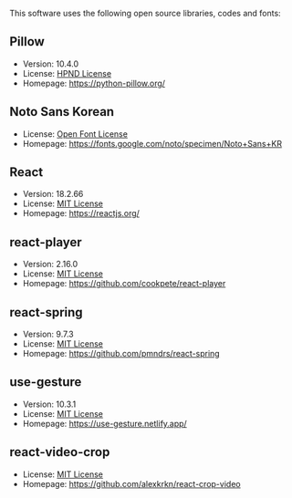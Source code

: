 This software uses the following open source libraries, codes and fonts:

## Pillow
- Version: 10.4.0
- License: [HPND License](https://github.com/python-pillow/Pillow/blob/main/LICENSE)
- Homepage: https://python-pillow.org/

## Noto Sans Korean
- License: [Open Font License](https://fonts.google.com/noto/specimen/Noto+Sans+KR/about)
- Homepage: https://fonts.google.com/noto/specimen/Noto+Sans+KR

## React
- Version: 18.2.66
- License: [MIT License](https://opensource.org/licenses/MIT)
- Homepage: https://reactjs.org/

## react-player
- Version: 2.16.0
- License: [MIT License](https://github.com/cookpete/react-player/blob/master/LICENSE.md)
- Homepage: https://github.com/cookpete/react-player

## react-spring
- Version: 9.7.3
- License: [MIT License](https://github.com/pmndrs/react-spring/blob/main/LICENSE)
- Homepage: https://github.com/pmndrs/react-spring

## use-gesture
- Version: 10.3.1
- License: [MIT License](https://github.com/pmndrs/use-gesture/blob/main/LICENSE)  
- Homepage: https://use-gesture.netlify.app/

## react-video-crop
- License: [MIT License](https://github.com/alexkrkn/react-crop-video/blob/master/LICENSE)
- Homepage: https://github.com/alexkrkn/react-crop-video